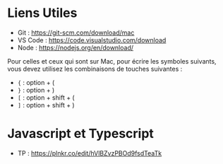 # Liens Utiles

- Git : https://git-scm.com/download/mac
- VS Code : https://code.visualstudio.com/download
- Node : https://nodejs.org/en/download/

Pour celles et ceux qui sont sur Mac, pour écrire les symboles suivants, vous devez utilisez les combinaisons de touches suivantes : 

- `{` : option + (
- `}` : option + )
- `[` : option + shift + (
- `]` : option + shift + )

# Javascript et Typescript 

- TP : https://plnkr.co/edit/hVlBZvzPBOd9fsdTeaTk
